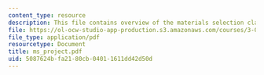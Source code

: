 ```yaml
---
content_type: resource
description: This file contains overview of the materials selection class project.
file: https://ol-ocw-studio-app-production.s3.amazonaws.com/courses/3-080-economic-environmental-issues-in-materials-selection-fall-2005/5087624bfa2180cb04011611dd42d50d_ms_project.pdf
file_type: application/pdf
resourcetype: Document
title: ms_project.pdf
uid: 5087624b-fa21-80cb-0401-1611dd42d50d
---
```

